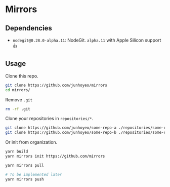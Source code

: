 # Mirrors

## Dependencies

- `nodegit@0.28.0-alpha.11`: NodeGit. `alpha.11` with Apple Silicon support 👍

## Usage

Clone this repo.

```bash
git clone https://github.com/junhoyeo/mirrors
cd mirrors/
```

Remove `.git`

```bash
rm -rf .git
```

Clone your repositories in `repositories/*`.

```bash
git clone https://github.com/junhoyeo/some-repo-a ./repositories/some-repo-a
git clone https://github.com/junhoyeo/some-repo-b ./repositories/some-repo-b
```

Or init from organization.

```bash
yarn build
yarn mirrors init https://github.com/mirrors
```

```bash
yarn mirrors pull

# To be implemented later
yarn mirrors push
```
